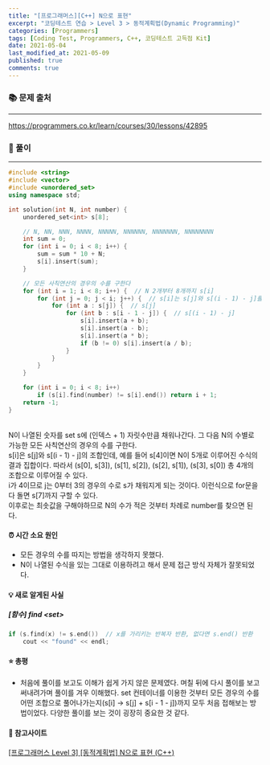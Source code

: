 ```yaml
---
title: "[프로그래머스][C++] N으로 표현"
excerpt: "코딩테스트 연습 > Level 3 > 동적계획법(Dynamic Programming)"
categories: [Programmers]
tags: [Coding Test, Programmers, C++, 코딩테스트 고득점 Kit]
date: 2021-05-04
last_modified_at: 2021-05-09
published: true
comments: true
---
```


### 📚 문제 출처
---
<https://programmers.co.kr/learn/courses/30/lessons/42895>

### 📃 풀이
---
```cpp
#include <string>
#include <vector>
#include <unordered_set>
using namespace std;

int solution(int N, int number) {
    unordered_set<int> s[8];

    // N, NN, NNN, NNNN, NNNNN, NNNNNN, NNNNNNN, NNNNNNNN
    int sum = 0;
    for (int i = 0; i < 8; i++) {
        sum = sum * 10 + N;
        s[i].insert(sum);
    }

    // 모든 사칙연산의 경우의 수를 구한다
    for (int i = 1; i < 8; i++) {  // N 2개부터 8개까지 s[i]
        for (int j = 0; j < i; j++) {  // s[i]는 s[j]와 s[(i - 1) - j]를 사칙연산으로 조합한 결과의 집합
            for (int a : s[j]) {  // s[j]
                for (int b : s[i - 1 - j]) {  // s[(i - 1) - j]
                    s[i].insert(a + b);
                    s[i].insert(a - b);
                    s[i].insert(a * b);
                    if (b != 0) s[i].insert(a / b);
                }
            }
        }
    }

    for (int i = 0; i < 8; i++)
        if (s[i].find(number) != s[i].end()) return i + 1;
    return -1;
}
```
<br>
N이 나열된 숫자를 set s에 (인덱스 + 1) 자릿수만큼 채워나간다. 그 다음 N의 수별로 가능한 모든 사칙연산의 경우의 수를 구한다.
<br>
s[i]은 s[j]와 s[(i - 1) - j]의 조합인데,
예를 들어 s[4]이면 N이 5개로 이루어진 수식의 결과 집합이다. 따라서 (s[0], s[3]), (s[1], s[2]), (s[2], s[1]), (s[3], s[0]) 총 4개의 조합으로 이루어질 수 있다.
<br>
i가 4이므로 j는 0부터 3의 경우의 수로 s가 채워지게 되는 것이다. 이런식으로 for문을 다 돌면 s[7]까지 구할 수 있다.
<br>
이후로는 최솟값을 구해야하므로 N의 수가 적은 것부터 차례로 number를 찾으면 된다.

#### ⏰ 시간 소요 원인
- 모든 경우의 수를 따지는 방법을 생각하지 못했다.
- N이 나열된 수식을 있는 그대로 이용하려고 해서 문제 접근 방식 자체가 잘못되었다.

#### 💡 새로 알게된 사실
##### [함수] find \<set>
```cpp
if (s.find(x) != s.end())  // x를 가리키는 반복자 반환, 없다면 s.end() 반환
    cout << "found" << endl;
```

#### ⭐ 총평
- 처음에 풀이를 보고도 이해가 쉽게 가지 않은 문제였다. 며칠 뒤에 다시 풀이를 보고 써내려가며 풀이를 겨우 이해했다. set 컨테이너를 이용한 것부터 모든 경우의 수를 어떤 조합으로 풀어나가는지(s[i] -> s[j] + s[i - 1 - j])까지 모두 처음 접해보는 방법이었다. 다양한 풀이를 보는 것이 굉장히 중요한 것 같다.

#### 🔗 참고사이트
[[프로그래머스 Level 3] [동적계획법] N으로 표현 (C++)](https://ssocoit.tistory.com/43)
